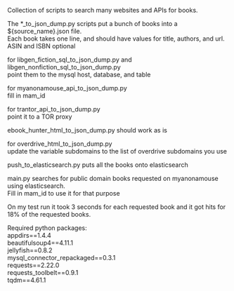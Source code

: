 Collection of scripts to search many websites and APIs for books.


The *_to_json_dump.py scripts put a bunch of books into a ${source_name}.json file.   
Each book takes one line, and should have values for title, authors, and url. ASIN and ISBN optional

for libgen_fiction_sql_to_json_dump.py and libgen_nonfiction_sql_to_json_dump.py  
point them to the mysql host, database, and table

for myanonamouse_api_to_json_dump.py  
fill in mam_id

for trantor_api_to_json_dump.py  
point it to a TOR proxy

ebook_hunter_html_to_json_dump.py should work as is

for overdrive_html_to_json_dump.py  
update the variable subdomains to the list of overdrive subdomains you use


push_to_elasticsearch.py puts all the books onto elasticsearch


main.py searches for public domain books requested on myanonamouse using elasticsearch.  
Fill in mam_id to use it for that purpose

On my test run it took 3 seconds for each requested book and it got hits for 18% of the requested books.


Required python packages:  
appdirs==1.4.4  
beautifulsoup4==4.11.1  
jellyfish==0.8.2  
mysql_connector_repackaged==0.3.1  
requests==2.22.0  
requests_toolbelt==0.9.1  
tqdm==4.61.1  
